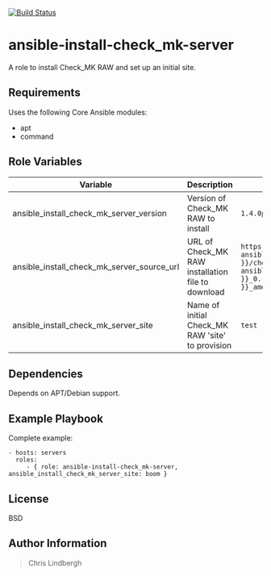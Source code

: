 [![Build Status](https://travis-ci.org/kso512/ansible-install-check_mk-server.svg?branch=master)](https://travis-ci.org/kso512/ansible-install-check_mk-server)

# ansible-install-check_mk-server

A role to install Check_MK RAW and set up an initial site.

## Requirements

Uses the following Core Ansible modules:

- apt
- command

## Role Variables

| Variable | Description | Default Value |
| -------- | ----------- | ------------- |
| ansible_install_check_mk_server_version | Version of Check_MK RAW to install | `1.4.0p6` |
| ansible_install_check_mk_server_source_url | URL of Check_MK RAW installation file to download | `https://mathias-kettner.de/support/{{ ansible_install_check_mk_server_version }}/check-mk-raw-{{ ansible_install_check_mk_server_version }}_0.{{ ansible_distribution_release }}_amd64.deb` |
| ansible_install_check_mk_server_site | Name of initial Check_MK RAW 'site' to provision | `test` |

## Dependencies

Depends on APT/Debian support.

## Example Playbook

Complete example:

    - hosts: servers
      roles:
         - { role: ansible-install-check_mk-server, ansible_install_check_mk_server_site: boom }

## License

BSD

## Author Information

> Chris Lindbergh
